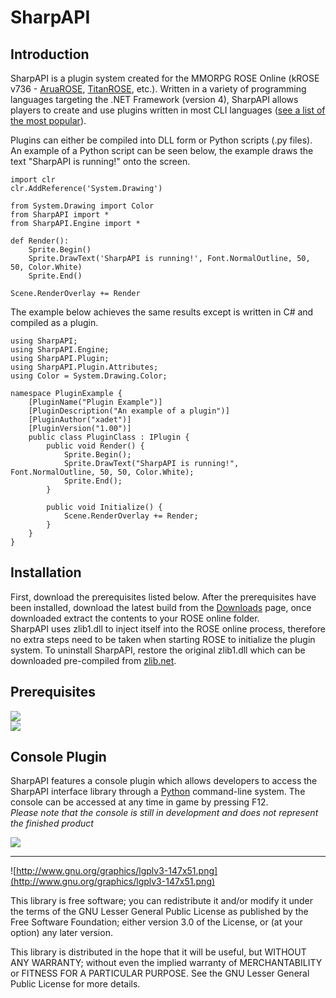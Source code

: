 # SharpAPI #
## Introduction ##
SharpAPI is a plugin system created for the MMORPG ROSE Online (kROSE v736 - <a href='http://www.aruarose.com/'>AruaROSE</a>, <a href='http://www.titanrose.com/'>TitanROSE</a>, etc.). Written in a variety of programming languages targeting the .NET Framework (version 4), SharpAPI allows players to create and use plugins written in most CLI languages (<a href='http://en.wikipedia.org/wiki/List_of_CLI_languages'>see a list of the most popular</a>).

Plugins can either be compiled into DLL form or Python scripts (.py files). An example of a Python script can be seen below, the example draws the text "SharpAPI is running!" onto the screen.
```
import clr
clr.AddReference('System.Drawing')

from System.Drawing import Color
from SharpAPI import *
from SharpAPI.Engine import *

def Render():
    Sprite.Begin()
    Sprite.DrawText('SharpAPI is running!', Font.NormalOutline, 50, 50, Color.White)
    Sprite.End()
    
Scene.RenderOverlay += Render
```

The example below achieves the same results except is written in C# and compiled as a plugin.
```
using SharpAPI;
using SharpAPI.Engine;
using SharpAPI.Plugin;
using SharpAPI.Plugin.Attributes;
using Color = System.Drawing.Color;

namespace PluginExample {
    [PluginName("Plugin Example")]
    [PluginDescription("An example of a plugin")]
    [PluginAuthor("xadet")]
    [PluginVersion("1.00")]
    public class PluginClass : IPlugin {
        public void Render() {
            Sprite.Begin();
            Sprite.DrawText("SharpAPI is running!", Font.NormalOutline, 50, 50, Color.White);
            Sprite.End();
        }

        public void Initialize() {
            Scene.RenderOverlay += Render;
        }
    }
}
```

## Installation ##
First, download the prerequisites listed below.
After the prerequisites have been installed, download the latest build from the <a href='http://code.google.com/p/sharpapi/downloads/list'>Downloads</a> page, once downloaded extract the contents to your ROSE online folder.<br />
SharpAPI uses zlib1.dll to inject itself into the ROSE online process, therefore no extra steps need to be taken when starting ROSE to initialize the plugin system. To uninstall SharpAPI, restore the original zlib1.dll which can be downloaded pre-compiled from <a href='http://www.zlib.net/'>zlib.net</a>.

## Prerequisites ##
<a href='http://www.microsoft.com/downloads/en/details.aspx?FamilyID=9cfb2d51-5ff4-4491-b0e5-b386f32c0992&displaylang=en'><img src='http://img842.imageshack.us/img842/3465/dotnet4logo.png' /></a><br />
<a href='http://ironpython.codeplex.com/releases/view/42434'><img src='http://img831.imageshack.us/img831/4837/ironpythonlogo.png' /></a>

## Console Plugin ##
SharpAPI features a console plugin which allows developers to access the SharpAPI interface library through a <a href='http://www.python.org/'>Python</a> command-line system. The console can be accessed at any time in game by pressing F12.<br />
_Please note that the console is still in development and does not represent the finished product_

<a href='http://img839.imageshack.us/img839/5729/64268596.jpg'><img src='http://img207.imageshack.us/img207/7599/97842434.jpg' /></a>


---

![http://www.gnu.org/graphics/lgplv3-147x51.png](http://www.gnu.org/graphics/lgplv3-147x51.png)

This library is free software; you can redistribute it and/or modify it under the terms of the GNU Lesser General Public License as published by the Free Software Foundation; either version 3.0 of the License, or (at your option) any later version.

This library is distributed in the hope that it will be useful, but WITHOUT ANY WARRANTY; without even the implied warranty of MERCHANTABILITY or FITNESS FOR A PARTICULAR PURPOSE. See the GNU Lesser General Public License for more details.